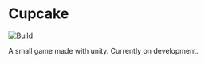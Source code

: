 # Cupcake

[![Build](https://github.com/imranmollajoy/Cupcake/actions/workflows/build.yml/badge.svg?branch=master)](https://github.com/imranmollajoy/Cupcake/actions/workflows/build.yml)

A small game made with unity. Currently on development.
